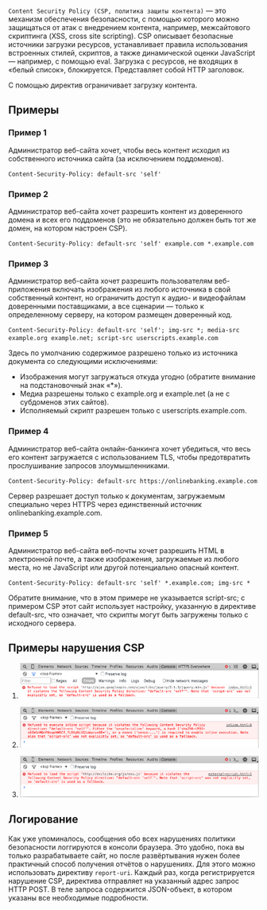 `Content Security Policy (CSP, политика защиты контента)` — это механизм обеспечения безопасности, с помощью которого
можно защищаться от атак с внедрением контента, например, межсайтового скриптинга (XSS, cross site scripting). CSP
описывает безопасные источники загрузки ресурсов, устанавливает правила использования встроенных стилей, скриптов, а
также динамической оценки JavaScript — например, с помощью eval. Загрузка с ресурсов, не входящих в «белый список»,
блокируется. Представляет собой HTTP заголовок.

С помощью директив ограничивает загрузку контента.
## Примеры

### Пример 1

Администратор веб-сайта хочет, чтобы весь контент исходил из собственного источника сайта (за исключением поддоменов).

```http request
Content-Security-Policy: default-src 'self'
```

### Пример 2

Администратор веб-сайта хочет разрешить контент из доверенного домена и всех его поддоменов (это не обязательно должен
быть тот же домен, на котором настроен CSP).

```http request
Content-Security-Policy: default-src 'self' example.com *.example.com
```

### Пример 3

Администратор веб-сайта хочет разрешить пользователям веб-приложения включать изображения из любого источника в свой
собственный контент, но ограничить доступ к аудио- и видеофайлам доверенными поставщиками, а все сценарии — только к
определенному серверу, на котором размещен доверенный код.

```http request
Content-Security-Policy: default-src 'self'; img-src *; media-src example.org example.net; script-src userscripts.example.com
```

Здесь по умолчанию содержимое разрешено только из источника документа со следующими исключениями:

* Изображения могут загружаться откуда угодно (обратите внимание на подстановочный знак «*»).
* Медиа разрешены только с example.org и example.net (а не с субдоменов этих сайтов).
* Исполняемый скрипт разрешен только с userscripts.example.com.

### Пример 4

Администратор веб-сайта онлайн-банкинга хочет убедиться, что весь его контент загружается с использованием TLS, чтобы
предотвратить прослушивание запросов злоумышленниками.

```http request
Content-Security-Policy: default-src https://onlinebanking.example.com
```

Сервер разрешает доступ только к документам, загружаемым специально через HTTPS через единственный источник
onlinebanking.example.com.

### Пример 5

Администратор веб-сайта веб-почты хочет разрешить HTML в электронной почте, а также изображения, загружаемые из любого
места, но не JavaScript или другой потенциально опасный контент.

```http request
Content-Security-Policy: default-src 'self' *.example.com; img-src *
```

Обратите внимание, что в этом примере не указывается script-src; с примером CSP этот сайт использует настройку,
указанную в директиве default-src, что означает, что скрипты могут быть загружены только с исходного сервера.

## Примеры нарушения CSP
1) ![img.png](Hard/web-security/csp/img.png)

2) ![img_1.png](Hard/web-security/csp/img_1.png)

3) ![img_2.png](img_2.png)

## Логирование

Как уже упоминалось, сообщения обо всех нарушениях политики безопасности логгируются в консоли браузера. Это удобно,
пока вы только разрабатываете сайт, но после развёртывания нужен более практичный способ получения отчётов о нарушениях.
Для этого можно использовать директиву `report-uri`. Каждый раз, когда регистрируется нарушение CSP, директива отправляет
на указанный адрес запрос HTTP POST. В теле запроса содержится JSON-объект, в котором указаны все необходимые
подробности.